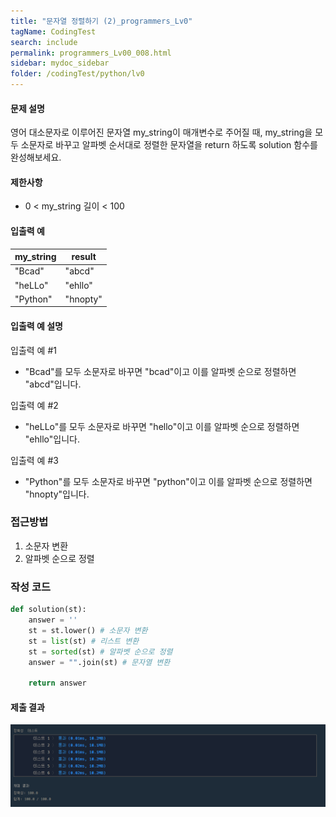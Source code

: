 ```yaml
---
title: "문자열 정렬하기 (2)_programmers_Lv0"
tagName: CodingTest
search: include
permalink: programmers_Lv00_008.html
sidebar: mydoc_sidebar
folder: /codingTest/python/lv0
---
```



#### 문제 설명 <br>

영어 대소문자로 이루어진 문자열 my_string이 매개변수로 주어질 때, my_string을 모두 소문자로 바꾸고 알파벳 순서대로 정렬한 문자열을 return 하도록 solution 함수를 완성해보세요.

#### 제한사항 <br>

- 0 < my_string 길이 < 100

#### 입출력 예 <br>
  
my_string|result
---|---
"Bcad"|"abcd"
"heLLo"|"ehllo"
"Python"|"hnopty"

#### 입출력 예 설명 <br>

입출력 예 #1
- "Bcad"를 모두 소문자로 바꾸면 "bcad"이고 이를 알파벳 순으로 정렬하면 "abcd"입니다.

입출력 예 #2
- "heLLo"를 모두 소문자로 바꾸면 "hello"이고 이를 알파벳 순으로 정렬하면 "ehllo"입니다.

입출력 예 #3
- "Python"를 모두 소문자로 바꾸면 "python"이고 이를 알파벳 순으로 정렬하면 "hnopty"입니다.

### 접근방법 <br>

1. 소문자 변환
2. 알파벳 순으로 정렬

### 작성 코드 <br>

```python
def solution(st):
    answer = ''
    st = st.lower() # 소문자 변환
    st = list(st) # 리스트 변환
    st = sorted(st) # 알파벳 순으로 정렬
    answer = "".join(st) # 문자열 변환
    
    return answer
```

#### 제출 결과

![제출 결과](\images\programmers_Lv00_008.png)



